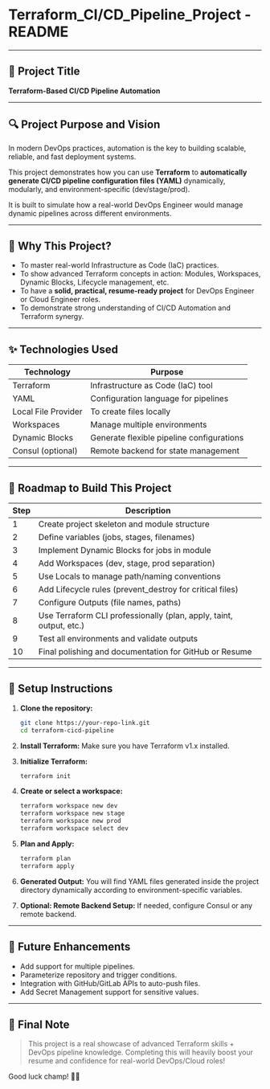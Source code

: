 # Terraform\_CI/CD\_Pipeline\_Project - README

---

## 🌟 Project Title

**Terraform-Based CI/CD Pipeline Automation**

---

## 🔍 Project Purpose and Vision

In modern DevOps practices, automation is the key to building scalable, reliable, and fast deployment systems.

This project demonstrates how you can use **Terraform** to **automatically generate CI/CD pipeline configuration files (YAML)** dynamically, modularly, and environment-specific (dev/stage/prod).

It is built to simulate how a real-world DevOps Engineer would manage dynamic pipelines across different environments.

---

## 🏐 Why This Project?

- To master real-world Infrastructure as Code (IaC) practices.
- To show advanced Terraform concepts in action: Modules, Workspaces, Dynamic Blocks, Lifecycle management, etc.
- To have a **solid, practical, resume-ready project** for DevOps Engineer or Cloud Engineer roles.
- To demonstrate strong understanding of CI/CD Automation and Terraform synergy.

---

## ✨ Technologies Used

| Technology          | Purpose                                   |
| ------------------- | ----------------------------------------- |
| Terraform           | Infrastructure as Code (IaC) tool         |
| YAML                | Configuration language for pipelines      |
| Local File Provider | To create files locally                   |
| Workspaces          | Manage multiple environments              |
| Dynamic Blocks      | Generate flexible pipeline configurations |
| Consul (optional)   | Remote backend for state management       |

---

## 📆 Roadmap to Build This Project

| Step | Description                                                         |
| ---- | ------------------------------------------------------------------- |
| 1    | Create project skeleton and module structure                        |
| 2    | Define variables (jobs, stages, filenames)                          |
| 3    | Implement Dynamic Blocks for jobs in module                         |
| 4    | Add Workspaces (dev, stage, prod separation)                        |
| 5    | Use Locals to manage path/naming conventions                        |
| 6    | Add Lifecycle rules (prevent\_destroy for critical files)           |
| 7    | Configure Outputs (file names, paths)                               |
| 8    | Use Terraform CLI professionally (plan, apply, taint, output, etc.) |
| 9    | Test all environments and validate outputs                          |
| 10   | Final polishing and documentation for GitHub or Resume              |

---

## 🔧 Setup Instructions

1. **Clone the repository:**

   ```bash
   git clone https://your-repo-link.git
   cd terraform-cicd-pipeline
   ```

2. **Install Terraform:**
   Make sure you have Terraform v1.x installed.

3. **Initialize Terraform:**

   ```bash
   terraform init
   ```

4. **Create or select a workspace:**

   ```bash
   terraform workspace new dev
   terraform workspace new stage
   terraform workspace new prod
   terraform workspace select dev
   ```

5. **Plan and Apply:**

   ```bash
   terraform plan
   terraform apply
   ```

6. **Generated Output:**
   You will find YAML files generated inside the project directory dynamically according to environment-specific variables.

7. **Optional: Remote Backend Setup:**
   If needed, configure Consul or any remote backend.

---

## 📅 Future Enhancements

- Add support for multiple pipelines.
- Parameterize repository and trigger conditions.
- Integration with GitHub/GitLab APIs to auto-push files.
- Add Secret Management support for sensitive values.

---

## 📢 Final Note

> This project is a real showcase of advanced Terraform skills + DevOps pipeline knowledge. Completing this will heavily boost your resume and confidence for real-world DevOps/Cloud roles!

Good luck champ! 🌟🚀